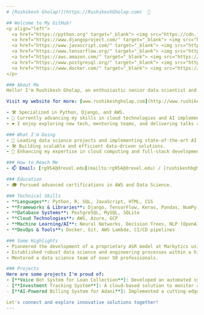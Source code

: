 ```yaml
---
# [Rushikesh Gholap!](https://RushikeshGholap.com)  👋

## Welcome to My GitHub!
<p align="left">
  <a href="https://python.org" target="_blank"> <img src="https://cdn.jsdelivr.net/gh/devicons/devicon/icons/python/python-original.svg" alt="python" width="40" height="40"/> </a>
  <a href="https://www.djangoproject.com/" target="_blank"> <img src="https://cdn.jsdelivr.net/gh/devicons/devicon/icons/django/django-original.svg" alt="django" width="40" height="40"/> </a>
  <a href="https://www.javascript.com/" target="_blank"> <img src="https://cdn.jsdelivr.net/gh/devicons/devicon/icons/javascript/javascript-original.svg" alt="javascript" width="40" height="40"/> </a>
  <a href="https://www.tensorflow.org/" target="_blank"> <img src="https://cdn.jsdelivr.net/gh/devicons/devicon/icons/tensorflow/tensorflow-original.svg" alt="tensorflow" width="40" height="40"/> </a>
  <a href="https://aws.amazon.com/" target="_blank"> <img src="https://cdn.jsdelivr.net/gh/devicons/devicon/icons/amazonwebservices/amazonwebservices-original.svg" alt="aws" width="40" height="40"/> </a>
  <a href="https://www.postgresql.org/" target="_blank"> <img src="https://cdn.jsdelivr.net/gh/devicons/devicon/icons/postgresql/postgresql-original.svg" alt="postgresql" width="40" height="40"/> </a>
  <a href="https://www.docker.com/" target="_blank"> <img src="https://cdn.jsdelivr.net/gh/devicons/devicon/icons/docker/docker-original.svg" alt="docker" width="40" height="40"/> </a>
</p>

### About Me
Hello! I'm Rushikesh Gholap, an enthusiastic senior data scientist and early team member at Markytics in India. With a profound expertise in data science, machine learning, and software engineering, I aim to leverage technology to foster innovation and drive business growth.

Visit my website for more: [www.rushikeshgholap.com](http://www.rushikeshgholap.com)

- 🛠️ Specialized in Python, Django, and AWS.
- 🌱 Currently advancing my skills in cloud technologies and AI implementations.
- ❤️ I enjoy exploring new tech, mentoring teams, and delivering talks at tech conferences.

### What I'm Doing
- 🔭 Leading data science projects and implementing state-of-the-art AI models.
- 🛠️ Building scalable and efficient data-driven solutions.
- 🌱 Enhancing my expertise in cloud computing and full-stack development.

### How to Reach Me
- 📫 Email: [rg954@drexel.edu](mailto:rg954@drexel.edu) / [rushikeshbgholap@gmail.com](mailto:rushikeshbgholap@gmail.com)

### Education
- 🎓 Pursued advanced certifications in AWS and Data Science.

### Technical Skills
- **Languages**: Python, R, SQL, JavaScript, HTML, CSS
- **Frameworks & Libraries**: Django, TensorFlow, Keras, Pandas, NumPy, Matplotlib
- **Database Systems**: PostgreSQL, MySQL, SQLite
- **Cloud Technologies**: AWS, Azure, GCP
- **Machine Learning/AI**: Neural Networks, Decision Trees, NLP (OpenAI's Whisper)
- **DevOps & Tools**: Docker, Git, AWS Lambda, CI/CD pipelines

### Some Highlights
- Pioneered the development of a proprietary ASR model at Markytics using OpenAI's Whisper.
- Established robust data science and engineering processes within a high-growth startup.
- Mentored a data science team of over 50 professionals.

### Projects
Here are some projects I'm proud of:
- [**Voice Bot System for Loan Collection**]: Developed an automated system using Django and AWS to enhance loan collection processes.
- [**Investment Tracking System**]: A cloud-based solution to monitor and manage international investments using real-time data analytics.
- [**AI-Powered Billing System for Adani**]: Implemented a cutting-edge solution to ensure billing accuracy through image recognition.

Let's connect and explore innovative solutions together!
---
```

